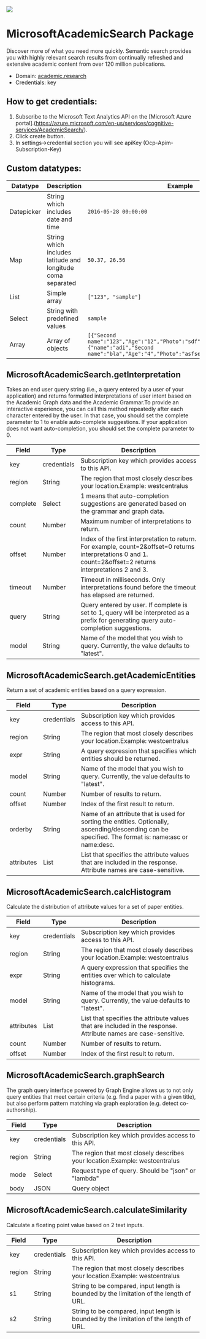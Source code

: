 [![](https://scdn.rapidapi.com/RapidAPI_banner.png)](https://rapidapi.com/package/MicrosoftAcademicSearch/functions?utm_source=RapidAPIGitHub_MicrosoftAcademicSearchFunctions&utm_medium=button&utm_content=RapidAPI_GitHub)

# MicrosoftAcademicSearch Package
Discover more of what you need more quickly. Semantic search provides you with   highly relevant search results from continually refreshed and extensive academic content from over 120 million publications.
* Domain: [academic.research](http://academic.research.microsoft.com/)
* Credentials: key

## How to get credentials: 
1. Subscribe to the Microsoft Text Analytics API on the [Microsoft Azure portal].(https://azure.microsoft.com/en-us/services/cognitive-services/AcademicSearch/).
2. Click create button.
3. In settings->credential section you will see apiKey (Ocp-Apim-Subscription-Key)

## Custom datatypes: 
   |Datatype|Description|Example
   |--------|-----------|----------
   |Datepicker|String which includes date and time|```2016-05-28 00:00:00```
   |Map|String which includes latitude and longitude coma separated|```50.37, 26.56```
   |List|Simple array|```["123", "sample"]``` 
   |Select|String with predefined values|```sample```
   |Array|Array of objects|```[{"Second name":"123","Age":"12","Photo":"sdf","Draft":"sdfsdf"},{"name":"adi","Second name":"bla","Age":"4","Photo":"asfserwe","Draft":"sdfsdf"}] ``` 
 
## MicrosoftAcademicSearch.getInterpretation
Takes an end user query string (i.e., a query entered by a user of your application) and returns formatted interpretations of user intent based on the Academic Graph data and the Academic Grammar.To provide an interactive experience, you can call this method repeatedly after each character entered by the user. In that case, you should set the complete parameter to 1 to enable auto-complete suggestions. If your application does not want auto-completion, you should set the complete parameter to 0.

| Field   | Type       | Description
|---------|------------|----------
| key     | credentials| Subscription key which provides access to this API. 
| region  | String     | The region that most closely describes your location.Example: westcentralus
| complete| Select     | 1 means that auto-completion suggestions are generated based on the grammar and graph data.
| count   | Number     | Maximum number of interpretations to return.
| offset  | Number     | Index of the first interpretation to return. For example, count=2&offset=0 returns interpretations 0 and 1. count=2&offset=2 returns interpretations 2 and 3.
| timeout | Number     | Timeout in milliseconds. Only interpretations found before the timeout has elapsed are returned.
| query   | String     | Query entered by user. If complete is set to 1, query will be interpreted as a prefix for generating query auto-completion suggestions.
| model   | String     | Name of the model that you wish to query. Currently, the value defaults to "latest".

## MicrosoftAcademicSearch.getAcademicEntities
Return a set of academic entities based on a query expression.

| Field     | Type       | Description
|-----------|------------|----------
| key       | credentials| Subscription key which provides access to this API. 
| region    | String     | The region that most closely describes your location.Example: westcentralus
| expr      | String     | A query expression that specifies which entities should be returned.
| model     | String     | Name of the model that you wish to query. Currently, the value defaults to "latest".
| count     | Number     | Number of results to return.
| offset    | Number     | Index of the first result to return.
| orderby   | String     | Name of an attribute that is used for sorting the entities. Optionally, ascending/descending can be specified. The format is: name:asc or name:desc.
| attributes| List       | List that specifies the attribute values that are included in the response. Attribute names are case-sensitive.

## MicrosoftAcademicSearch.calcHistogram
Calculate the distribution of attribute values for a set of paper entities.

| Field     | Type       | Description
|-----------|------------|----------
| key       | credentials| Subscription key which provides access to this API. 
| region    | String     | The region that most closely describes your location.Example: westcentralus
| expr      | String     | A query expression that specifies the entities over which to calculate histograms.
| model     | String     | Name of the model that you wish to query. Currently, the value defaults to "latest".
| attributes| List       | List that specifies the attribute values that are included in the response. Attribute names are case-sensitive.
| count     | Number     | Number of results to return.
| offset    | Number     | Index of the first result to return.

## MicrosoftAcademicSearch.graphSearch
The graph query interface powered by Graph Engine allows us to not only query entities that meet certain criteria (e.g. find a paper with a given title), but also perform pattern matching via graph exploration (e.g. detect co-authorship).

| Field | Type       | Description
|-------|------------|----------
| key   | credentials| Subscription key which provides access to this API. 
| region| String     | The region that most closely describes your location.Example: westcentralus
| mode  | Select     | Request type of query. Should be "json" or "lambda"
| body  | JSON       | Query object

## MicrosoftAcademicSearch.calculateSimilarity
Calculate a floating point value based on 2 text inputs. 

| Field | Type       | Description
|-------|------------|----------
| key   | credentials| Subscription key which provides access to this API. 
| region| String     | The region that most closely describes your location.Example: westcentralus
| s1    | String     | String to be compared, input length is bounded by the limitation of the length of URL. 
| s2    | String     | String to be compared, input length is bounded by the limitation of the length of URL.

